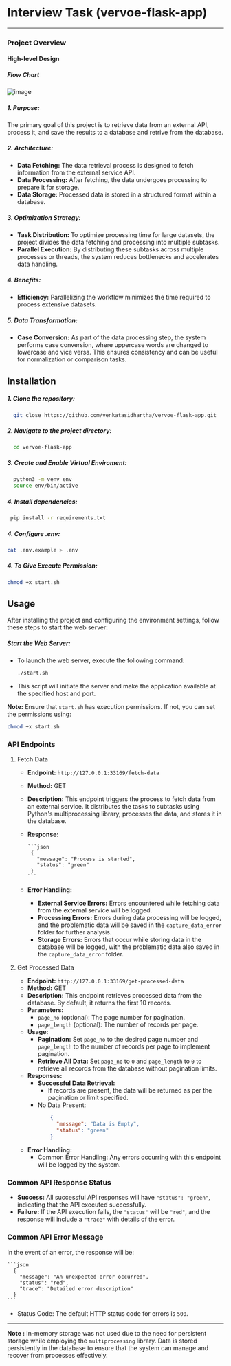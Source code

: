 # Interview Task (vervoe-flask-app)
---

### Project Overview

#### High-level Design
##### Flow Chart


![image](https://github.com/user-attachments/assets/80f17c09-14b7-4d1b-a9b8-0a0d6e1707be)



##### 1. Purpose:
  The primary goal of this project is to retrieve data from an external API, process it, and save the results to a database and retrive from the database.

##### 2. Architecture:
  - **Data Fetching:** The data retrieval process is designed to fetch information from the external service API.
  - **Data Processing:** After fetching, the data undergoes processing to prepare it for storage.
  - **Data Storage:** Processed data is stored in a structured format within a database.

##### 3. Optimization Strategy:
  - **Task Distribution:** To optimize processing time for large datasets, the project divides the data fetching and processing into multiple subtasks.
  - **Parallel Execution:** By distributing these subtasks across multiple processes or threads, the system reduces bottlenecks and accelerates data handling.

##### 4. Benefits:
  - **Efficiency:** Parallelizing the workflow minimizes the time required to process extensive datasets.

##### 5. Data Transformation:
  - **Case Conversion:** As part of the data processing step, the system performs case conversion, where uppercase words are changed to lowercase and vice versa. This ensures consistency and can be useful for normalization or comparison tasks.


## Installation

##### 1. Clone the repository:

  ```bash
    git close https://github.com/venkatasidhartha/vervoe-flask-app.git
  ```

##### 2. Navigate to the project directory:

  ```bash
    cd vervoe-flask-app
  ```

##### 3. Create and Enable Virtual Enviroment:

  ```bash
    python3 -m venv env
    source env/bin/active
  ```

##### 4. Install dependencies:

   ```bash
    pip install -r requirements.txt
  ```

##### 4. Configure .env:

  ```bash 
  cat .env.example > .env
```

##### 4. To Give Execute Permission:

  ```bash 
  chmod +x start.sh
```

## Usage
After installing the project and configuring the environment settings, follow these steps to start the web server:

##### Start the Web Server:
  - To launch the web server, execute the following command:
    ```bash
    ./start.sh
    ```
  - This script will initiate the server and make the application available at the specified host and port.

**Note:** Ensure that `start.sh` has execution permissions. If not, you can set the permissions using:
  ```bash 
  chmod +x start.sh
```

### API Endpoints

  1. Fetch Data
     -   **Endpoint:** `http://127.0.0.1:33169/fetch-data`
     -   **Method:** GET
     -   **Description:** This endpoint triggers the process to fetch data from an external service. It distributes the tasks to subtasks using Python's multiprocessing library, processes the data, and stores it in the database.
     -   **Response:**
     
             ```json
              {
                "message": "Process is started",
                "status": "green"
              }
             ```
      - **Error Handling:**
          - **External Service Errors:** Errors encountered while fetching data from the external service will be logged.
          - **Processing Errors:** Errors during data processing will be logged, and the problematic data will be saved in the `capture_data_error` folder for further analysis.
          - **Storage Errors:** Errors that occur while storing data in the database will be logged, with the problematic data also saved in the `capture_data_error` folder.

  2. Get Processed Data
      - **Endpoint:** `http://127.0.0.1:33169/get-processed-data`
      - **Method:** GET
      - **Description:** This endpoint retrieves processed data from the database. By default, it returns the first 10 records.
      - **Parameters:**
          - `page_no` (optional): The page number for pagination.
          - `page_length` (optional): The number of records per page.
      - **Usage:**
          - **Pagination:** Set `page_no` to the desired page number and `page_length` to the number of records per page to implement pagination.
          - **Retrieve All Data:** Set `page_no` to `0` and `page_length` to `0` to retrieve all records from the database without pagination limits.
      - **Responses:**
          - **Successful Data Retrieval:**
              - If records are present, the data will be returned as per the pagination or limit specified.
          - No Data Present:
              ```json
                  {
                    "message": "Data is Empty",
                    "status": "green"
                  }
              ```
      - **Error Handling:**
          - Common Error Handling: Any errors occurring with this endpoint will be logged by the system.

### Common API Response Status
  - **Success:** All successful API responses will have `"status": "green"`, indicating that the API executed successfully.
  - **Failure:** If the API execution fails, the `"status"` will be `"red"`, and the response will include a `"trace"` with details of the error.

### Common API Error Message
  In the event of an error, the response will be:

    ```json
      {
        "message": "An unexpected error occurred",
        "status": "red",
        "trace": "Detailed error description"
      }
    ```
  - Status Code: The default HTTP status code for errors is `500`.

---

**Note :** In-memory storage was not used due to the need for persistent storage while employing the `multiprocessing` library. Data is stored persistently in the database to ensure that the system can manage and recover from processes effectively.
        

      




